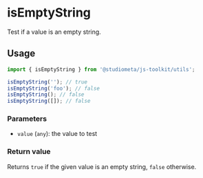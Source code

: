 # isEmptyString

Test if a value is an empty string.

## Usage

```js twoslash
import { isEmptyString } from '@studiometa/js-toolkit/utils';

isEmptyString(''); // true
isEmptyString('foo'); // false
isEmptyString(); // false
isEmptyString([]); // false
```

### Parameters

- `value` (`any`): the value to test

### Return value

Returns `true` if the given value is an empty string, `false` otherwise.
